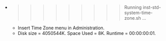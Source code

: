 * >>>>>>>>> Running inst-std-system-time-zone.sh ...
  * Insert Time Zone menu in Administration.
  * Disk size = 4050544K. Space Used = 8K. Runtime = 00:00:00:01.
